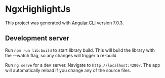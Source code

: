 # NgxHighlightJs

This project was generated with [Angular CLI](https://github.com/angular/angular-cli) version 7.0.3.

## Development server

Run `npm run lib:build` to start library build. This will build the library with the --watch flag, so any changes will trigger a re-build.

Run `ng serve` for a dev server. Navigate to `http://localhost:4200/`. The app will automatically reload if you change any of the source files.
